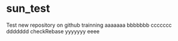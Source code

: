 # sun_test
Test new repository on github trainning
aaaaaaa
bbbbbbb
ccccccc
ddddddd
checkRebase
yyyyyyy
eeee
